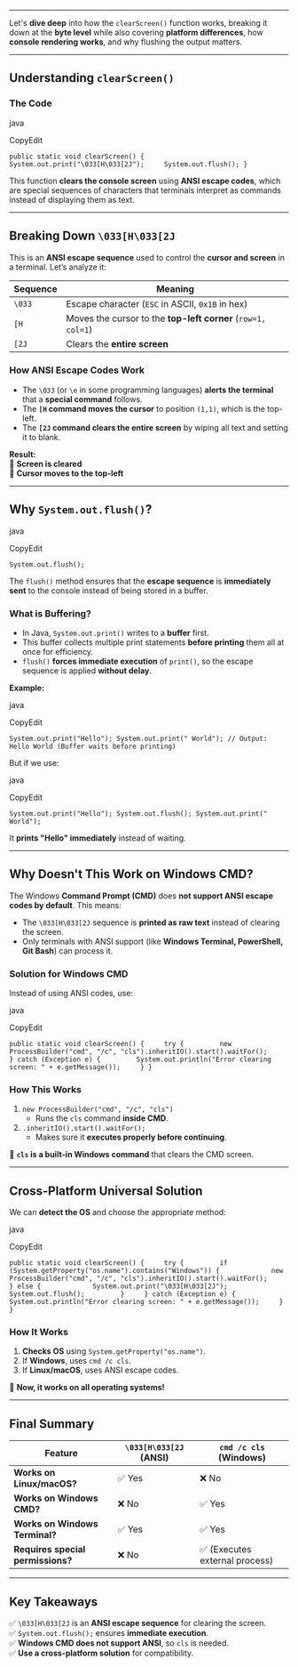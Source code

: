 

---


Let's **dive deep** into how the `clearScreen()` function works, breaking it down at the **byte level** while also covering **platform differences**, how **console rendering works**, and why flushing the output matters.

---

## **Understanding `clearScreen()`**

### **The Code**

java

CopyEdit

`public static void clearScreen() {     System.out.print("\033[H\033[2J");     System.out.flush(); }`

This function **clears the console screen** using **ANSI escape codes**, which are special sequences of characters that terminals interpret as commands instead of displaying them as text.

---

## **Breaking Down `\033[H\033[2J`**

This is an **ANSI escape sequence** used to control the **cursor and screen** in a terminal. Let’s analyze it:

|Sequence|Meaning|
|---|---|
|`\033`|Escape character (`ESC` in ASCII, `0x1B` in hex)|
|`[H`|Moves the cursor to the **top-left corner** (`row=1, col=1`)|
|`[2J`|Clears the **entire screen**|

### **How ANSI Escape Codes Work**

- The `\033` (or `\e` in some programming languages) **alerts the terminal** that a **special command** follows.
- The **`[H` command moves the cursor** to position `(1,1)`, which is the top-left.
- The **`[2J` command clears the entire screen** by wiping all text and setting it to blank.

**Result:**  
🔹 **Screen is cleared**  
🔹 **Cursor moves to the top-left**

---

## **Why `System.out.flush()`?**

java

CopyEdit

`System.out.flush();`

The `flush()` method ensures that the **escape sequence** is **immediately sent** to the console instead of being stored in a buffer.

### **What is Buffering?**

- In Java, `System.out.print()` writes to a **buffer** first.
- This buffer collects multiple print statements **before printing** them all at once for efficiency.
- `flush()` **forces immediate execution** of `print()`, so the escape sequence is applied **without delay**.

**Example:**

java

CopyEdit

`System.out.print("Hello"); System.out.print(" World"); // Output: Hello World (Buffer waits before printing)`

But if we use:

java

CopyEdit

`System.out.print("Hello"); System.out.flush(); System.out.print(" World");`

It **prints "Hello" immediately** instead of waiting.

---

## **Why Doesn't This Work on Windows CMD?**

The Windows **Command Prompt (CMD)** does **not support ANSI escape codes by default**. This means:

- The `\033[H\033[2J` sequence is **printed as raw text** instead of clearing the screen.
- Only terminals with ANSI support (like **Windows Terminal, PowerShell, Git Bash**) can process it.

### **Solution for Windows CMD**

Instead of using ANSI codes, use:

java

CopyEdit

`public static void clearScreen() {     try {         new ProcessBuilder("cmd", "/c", "cls").inheritIO().start().waitFor();     } catch (Exception e) {         System.out.println("Error clearing screen: " + e.getMessage());     } }`

### **How This Works**

1. `new ProcessBuilder("cmd", "/c", "cls")`
    - Runs the `cls` command **inside CMD**.
2. `.inheritIO().start().waitFor();`
    - Makes sure it **executes properly before continuing**.

🔹 **`cls` is a built-in Windows command** that clears the CMD screen.

---

## **Cross-Platform Universal Solution**

We can **detect the OS** and choose the appropriate method:

java

CopyEdit

`public static void clearScreen() {     try {         if (System.getProperty("os.name").contains("Windows")) {             new ProcessBuilder("cmd", "/c", "cls").inheritIO().start().waitFor();         } else {             System.out.print("\033[H\033[2J");             System.out.flush();         }     } catch (Exception e) {         System.out.println("Error clearing screen: " + e.getMessage());     } }`

### **How It Works**

1. **Checks OS** using `System.getProperty("os.name")`.
2. If **Windows**, uses `cmd /c cls`.
3. If **Linux/macOS**, uses ANSI escape codes.

🔹 **Now, it works on all operating systems!**

---

## **Final Summary**

|Feature|`\033[H\033[2J` (ANSI)|`cmd /c cls` (Windows)|
|---|---|---|
|**Works on Linux/macOS?**|✅ Yes|❌ No|
|**Works on Windows CMD?**|❌ No|✅ Yes|
|**Works on Windows Terminal?**|✅ Yes|✅ Yes|
|**Requires special permissions?**|❌ No|✅ (Executes external process)|

---

## **Key Takeaways**

✅ `\033[H\033[2J` is an **ANSI escape sequence** for clearing the screen.  
✅ `System.out.flush();` ensures **immediate execution**.  
✅ **Windows CMD does not support ANSI**, so `cls` is needed.  
✅ **Use a cross-platform solution** for compatibility.